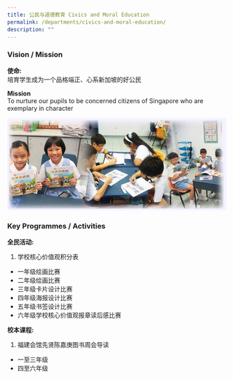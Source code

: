 ```yaml
---
title: 公民与道德教育 Civics and Moral Education
permalink: /departments/civics-and-moral-education/
description: ""
---
```

### Vision / Mission

**使命:** <br>
培育学生成为一个品格端正、心系新加坡的好公民

**Mission** <br>
To nurture our pupils to be concerned citizens of Singapore who are exemplary in character

![](/images/civic_vision.jpg)

### Key Programmes / Activities

**全民活动:** <br>
1. 学校核心价值观积分表
* 一年级绘画比赛
* 二年级绘画比赛
* 三年级卡片设计比赛
* 四年级海报设计比赛
* 五年级书签设计比赛
* 六年级学校核心价值观报章读后感比赛

**校本课程:** <br>
1. 福建会馆先贤陈嘉庚图书周会导读
* 一至三年级
* 四至六年级